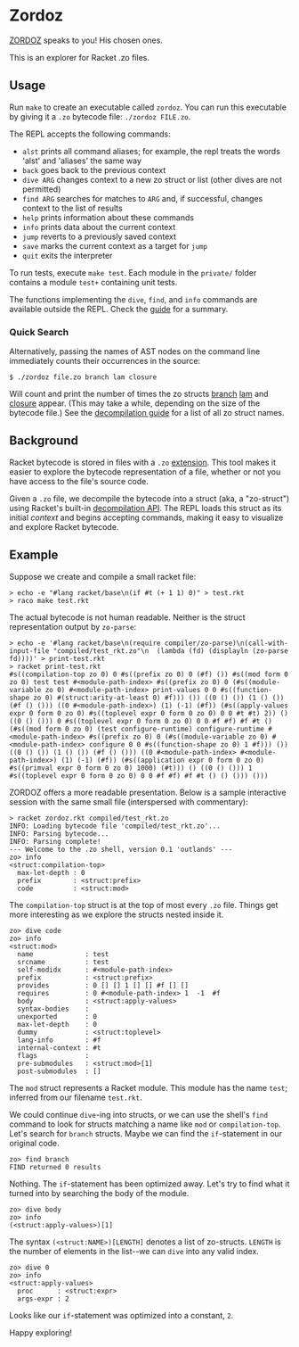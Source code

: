 Zordoz
======

[ZORDOZ](https://www.youtube.com/watch?v=kbGVIdA3dx0) speaks to you! His chosen ones.


This is an explorer for Racket .zo files.

Usage
-----

Run `make` to create an executable called `zordoz`.
You can run this executable by giving it a `.zo` bytecode file: `./zordoz FILE.zo`.

The REPL accepts the following commands:

- `alst` prints all command aliases; for example, the repl treats the words 'alst' and 'aliases' the same way
- `back` goes back to the previous context
- `dive ARG` changes context to a new zo struct or list (other dives are not permitted)
- `find ARG` searches for matches to `ARG` and, if successful, changes context to the list of results
- `help` prints information about these commands
- `info` prints data about the current context
- `jump` reverts to a previously saved context
- `save` marks the current context as a target for `jump`
- `quit` exits the interpreter

To run tests, execute `make test`.
Each module in the `private/` folder contains a module `test+` containing unit tests.

The functions implementing the `dive`, `find`, and `info` commands are available outside the REPL.
Check the [guide](http://bennn.github.io/zordoz) for a summary.

### Quick Search

Alternatively, passing the names of AST nodes on the command line immediately counts their occurrences in the source:
```
$ ./zordoz file.zo branch lam closure
```
Will count and print the number of times the zo structs [branch](http://docs.racket-lang.org/raco/decompile.html#%28def._%28%28lib._compiler%2Fzo-structs..rkt%29._branch%29%29) [lam](http://docs.racket-lang.org/raco/decompile.html#%28def._%28%28lib._compiler%2Fzo-structs..rkt%29._lam%29%29) and [closure](http://docs.racket-lang.org/raco/decompile.html#%28def._%28%28lib._compiler%2Fzo-structs..rkt%29._closure%29%29) appear.
(This may take a while, depending on the size of the bytecode file.)
See the [decompilation guide](http://docs.racket-lang.org/raco/decompile.html#%28mod-path._compiler%2Fzo-structs%29) for a list of all zo struct names.

Background
----------

Racket bytecode is stored in files with a `.zo` [extension](http://docs.racket-lang.org/raco/make.html).
This tool makes it easier to explore the bytecode representation of a file, whether or not you have access to the file's source code.

Given a `.zo` file, we decompile the bytecode into a struct (aka, a "zo-struct") using Racket's built-in [decompilation API](http://docs.racket-lang.org/raco/decompile.html).
The REPL loads this struct as its initial _context_ and begins accepting commands, making it easy to visualize and explore Racket bytecode.

Example
-------

Suppose we create and compile a small racket file:
```
> echo -e "#lang racket/base\n(if #t (+ 1 1) 0)" > test.rkt
> raco make test.rkt
```

The actual bytecode is not human readable.
Neither is the struct representation output by `zo-parse`:
```
> echo -e '#lang racket/base\n(require compiler/zo-parse)\n(call-with-input-file "compiled/test_rkt.zo"\n  (lambda (fd) (displayln (zo-parse fd))))' > print-test.rkt
> racket print-test.rkt
#s((compilation-top zo 0) 0 #s((prefix zo 0) 0 (#f) ()) #s((mod form 0 zo 0) test test #<module-path-index> #s((prefix zo 0) 0 (#s((module-variable zo 0) #<module-path-index> print-values 0 0 #s((function-shape zo 0) #(struct:arity-at-least 0) #f))) ()) ((0 () ()) (1 () ()) (#f () ())) ((0 #<module-path-index>) (1) (-1) (#f)) (#s((apply-values expr 0 form 0 zo 0) #s((toplevel expr 0 form 0 zo 0) 0 0 #t #t) 2)) () ((0 () ())) 0 #s((toplevel expr 0 form 0 zo 0) 0 0 #f #f) #f #t () (#s((mod form 0 zo 0) (test configure-runtime) configure-runtime #<module-path-index> #s((prefix zo 0) 0 (#s((module-variable zo 0) #<module-path-index> configure 0 0 #s((function-shape zo 0) 1 #f))) ()) ((0 () ()) (1 () ()) (#f () ())) ((0 #<module-path-index> #<module-path-index>) (1) (-1) (#f)) (#s((application expr 0 form 0 zo 0) #s((primval expr 0 form 0 zo 0) 1000) (#t))) () ((0 () ())) 1 #s((toplevel expr 0 form 0 zo 0) 0 0 #f #f) #f #t () () ())) ()))
```

ZORDOZ offers a more readable presentation.
Below is a sample interactive session with the same small file (interspersed with commentary):

```
> racket zordoz.rkt compiled/test_rkt.zo 
INFO: Loading bytecode file 'compiled/test_rkt.zo'...
INFO: Parsing bytecode...
INFO: Parsing complete!
--- Welcome to the .zo shell, version 0.1 'outlands' ---
zo> info
<struct:compilation-top>
  max-let-depth : 0
  prefix        : <struct:prefix>
  code          : <struct:mod>
```

The `compilation-top` struct is at the top of most every `.zo` file.
Things get more interesting as we explore the structs nested inside it.

```
zo> dive code
zo> info
<struct:mod>
  name             : test
  srcname          : test
  self-modidx      : #<module-path-index>
  prefix           : <struct:prefix>
  provides         : 0 [] [] 1 [] [] #f [] []
  requires         : 0 #<module-path-index> 1  -1  #f 
  body             : <struct:apply-values>
  syntax-bodies    : 
  unexported       : 0  
  max-let-depth    : 0
  dummy            : <struct:toplevel>
  lang-info        : #f
  internal-context : #t
  flags            : 
  pre-submodules   : <struct:mod>[1]
  post-submodules  : []
```

The `mod` struct represents a Racket module.
This module has the name `test`; inferred from our filename `test.rkt`.

We could continue `dive`-ing into structs, or we can use the shell's `find` command to look for structs matching a name like `mod` or `compilation-top`.
Let's search for `branch` structs.
Maybe we can find the `if`-statement in our original code.

```
zo> find branch
FIND returned 0 results
```

Nothing.
The `if`-statement has been optimized away.
Let's try to find what it turned into by searching the body of the module.

```
zo> dive body
zo> info
(<struct:apply-values>)[1]
```

The syntax `(<struct:NAME>)[LENGTH]` denotes a list of zo-structs.
`LENGTH` is the number of elements in the list--we can `dive` into any valid index.

```
zo> dive 0
zo> info
<struct:apply-values>
  proc      : <struct:expr>
  args-expr : 2
```

Looks like our `if`-statement was optimized into a constant, `2`.

Happy exploring!
